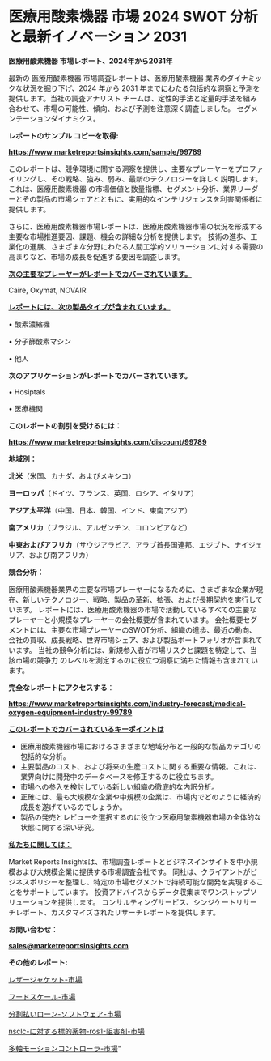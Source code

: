 # 医療用酸素機器 市場 2024 SWOT 分析と最新イノベーション 2031

<strong>医療用酸素機器 市場レポート、2024年から2031年</strong>

最新の 医療用酸素機器 市場調査レポートは、医療用酸素機器 業界のダイナミックな状況を掘り下げ、2024 年から 2031 年までにわたる包括的な洞察と予測を提供します。当社の調査アナリスト チームは、定性的手法と定量的手法を組み合わせて、市場の可能性、傾向、および予測を注意深く調査しました。 セグメンテーションダイナミクス。



<strong>レポートのサンプル コピーを取得:</strong> <a href=https://www.marketreportsinsights.com/sample/99789>

<strong><u>https://www.marketreportsinsights.com/sample/99789</u></strong></a>

このレポートは、競争環境に関する洞察を提供し、主要なプレーヤーをプロファイリングし、その戦略、強み、弱み、最新のテクノロジーを詳しく説明します。 これは、医療用酸素機器 の市場価値と数量指標、セグメント分析、業界リーダーとその製品の市場シェアとともに、実用的なインテリジェンスを利害関係者に提供します。

さらに、医療用酸素機器市場レポートは、医療用酸素機器市場の状況を形成する主要な市場推進要因、課題、機会の詳細な分析を提供します。 技術の進歩、工業化の進展、さまざまな分野にわたる人間工学的ソリューションに対する需要の高まりなど、市場の成長を促進する要因を調査します。



<strong><u>次の主要なプレーヤーがレポートでカバーされています。</u></strong>

Caire, Oxymat, NOVAIR



<strong><u><b>レポートには、次の製品タイプが含まれています。</b></u></strong>

• 酸素濃縮機

• 分子篩酸素マシン

• 他人



<strong><b>次のアプリケーションがレポートでカバーされています。</b></strong>

• Hosiptals

• 医療機関



<strong><b>このレポートの割引を受けるには：</b></strong><a href=https://www.marketreportsinsights.com/discount/99789>

<strong><u>https://www.marketreportsinsights.com/discount/99789</u></strong></a>



<strong>地域別：</strong>



<strong>北米</strong>（米国、カナダ、およびメキシコ）



<strong>ヨーロッパ</strong>（ドイツ、フランス、英国、ロシア、イタリア）



<strong>アジア太平洋</strong>（中国、日本、韓国、インド、東南アジア）



<strong>南アメリカ</strong>（ブラジル、アルゼンチン、コロンビアなど）



<strong>中東およびアフリカ</strong>（サウジアラビア、アラブ首長国連邦、エジプト、ナイジェリア、および南アフリカ）



<strong>競合分析：</strong>

医療用酸素機器業界の主要な市場プレーヤーになるために、さまざまな企業が現在、新しいテクノロジー、戦略、製品の革新、拡張、および長期契約を実行しています。 レポートには、医療用酸素機器の市場で活動しているすべての主要なプレーヤーと小規模なプレーヤーの会社概要が含まれています。 会社概要セグメントには、主要な市場プレーヤーのSWOT分析、組織の進歩、最近の動向、会社の買収、成長戦略、世界市場シェア、および製品ポートフォリオが含まれています。 当社の競争分析には、新規参入者が市場リスクと課題を特定して、当該市場の競争力 のレベルを測定するのに役立つ洞察に満ちた情報も含まれています。



<strong>完全なレポートにアクセスする</strong>：

<a href=https://www.marketreportsinsights.com/industry-forecast/medical-oxygen-equipment-industry-99789>

<strong><u>https://www.marketreportsinsights.com/industry-forecast/medical-oxygen-equipment-industry-99789</u></strong></a>



<strong><u><b>このレポートでカバーされているキーポイントは</b></u></strong>
<ul>
  <li>医療用酸素機器市場におけるさまざまな地域分布と一般的な製品カテゴリの包括的な分析。</li>
  <li>主要製品のコスト、および将来の生産コストに関する重要な情報。これは、業界向けに開発中のデータベースを修正するのに役立ちます。</li>
  <li>市場への参入を検討している新しい組織の徹底的な内訳分析。</li>
  <li>正確には、最も大規模な企業や中規模の企業は、市場内でどのように経済的成長を遂げているのでしょうか。</li>
  <li>製品の発売とレビューを選択するのに役立つ医療用酸素機器市場の全体的な状態に関する深い研究。</li>
</ul>


<strong><u><b>私たちに関しては：</b></u></strong>

Market Reports Insightsは、市場調査レポートとビジネスインサイトを中小規模および大規模企業に提供する市場調査会社です。 同社は、クライアントがビジネスポリシーを整理し、特定の市場セグメントで持続可能な開発を実現することをサポートしています。 投資アドバイスからデータ収集までワンストップソリューションを提供します。 コンサルティングサービス、シンジケートリサーチレポート、カスタマイズされたリサーチレポートを提供します。



<strong><b>お問い合わせ</b></strong>：

<a href=mailto:sales@marketreportsinsights.com>

<strong><u>sales@marketreportsinsights.com</u></strong></a>



<strong>その他のレポート:</strong>

<a href=https://www.linkedin.com/pulse/レザージャケット-市場-2023-年のダイナミクスとビジネストレンド-vuvpf/>レザージャケット-市場</a>

<a href=https://www.linkedin.com/pulse/フードスケール-市場-2023-総合分析と事業成長戦略-2030-pr-news-hub-ypalf/>フードスケール-市場</a>

<a href=https://www.linkedin.com/pulse/分割払いローン-ソフトウェア-市場-2023-総利益と主要ベンダー-2030-bye1f/>分割払いローン-ソフトウェア-市場</a>

<a href=https://www.linkedin.com/pulse/nsclc-に対する標的薬物-ros1-阻害剤-市場-2023-年のダイナミクスとビジネストレンド-wasbf/>nsclc-に対する標的薬物-ros1-阻害剤-市場</a>

<a href=https://www.linkedin.com/pulse/多軸モーションコントローラ-市場-2030-年までの需要に焦点を当てた-qpdmc/>多軸モーションコントローラ-市場</a>"
